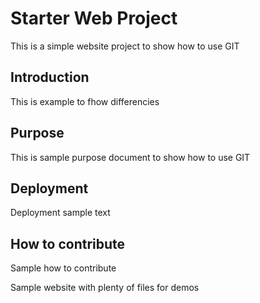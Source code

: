 # Starter Web Project

This is a simple website project to show how to use GIT

## Introduction

This is example to fhow differencies

## Purpose

This is sample purpose document to show how to use GIT

## Deployment

Deployment sample text

## How to contribute

Sample how to contribute

Sample website with plenty of files for demos
